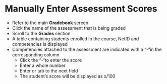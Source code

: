 # Manually Enter Assessment Scores

* Refer to the main **Gradebook** screen
* Click the name of the assessment that is being graded
* Scroll to the **Grades** section
* A table containing students enrolled in the course, NetID and competencies is displayed
* Competencies attached to the assessment are indicated with a “-“in the corresponding column
	* Click the “-“to enter the score
	* Enter a whole number
	* Enter or tab to the next field
	* The student’s score will be displayed as x/100
